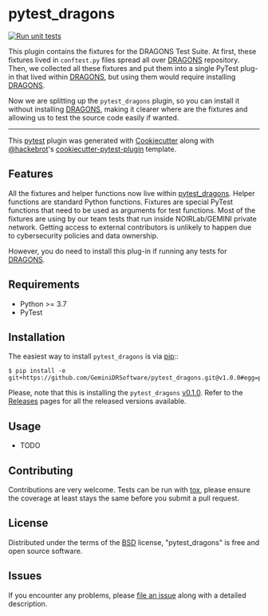 # pytest_dragons

[![Run unit tests](https://github.com/GeminiDRSoftware/pytest_dragons/actions/workflows/unit-tests.yml/badge.svg)](https://github.com/GeminiDRSoftware/pytest_dragons/actions/workflows/unit-tests.yml)

This plugin contains the fixtures for the DRAGONS Test Suite. At first, these 
fixtures lived in `conftest.py` files spread all over [DRAGONS] repository. 
Then, we collected all these fixtures and put them into a single PyTest plug-in 
that lived within [DRAGONS], but using them would require installing [DRAGONS]. 

Now we are splitting up the `pytest_dragons` plugin, so you can install it 
without installing [DRAGONS], making it clearer where are the fixtures and 
allowing us to test the source code easily if wanted. 

----
This [pytest] plugin was generated with [Cookiecutter] along with 
[@hackebrot]'s [cookiecutter-pytest-plugin] template.


## Features

All the fixtures and helper functions now live within [pytest_dragons]. Helper functions 
are standard Python functions. Fixtures are special PyTest functions that need to be 
used as arguments for test functions.  Most of the fixtures are using by our team 
tests that run inside NOIRLab/GEMINI private network.  Getting access to external 
contributors is unlikely to happen due to cybersecurity policies and data ownership. 

However, you do need to install this plug-in if running any tests for [DRAGONS].


## Requirements
* Python >= 3.7
* PyTest 


## Installation

The easiest way to install `pytest_dragons` is via [pip]::

    $ pip install -e git+https://github.com/GeminiDRSoftware/pytest_dragons.git@v1.0.0#egg=pytest_dragons

Please, note that this is installing the `pytest_dragons` [v0.1.0]. 
Refer to the [Releases] pages for all the released versions available.

## Usage
* TODO

## Contributing
Contributions are very welcome. Tests can be run with [tox], please ensure
the coverage at least stays the same before you submit a pull request.

## License
Distributed under the terms of the [BSD] license, "pytest_dragons" is free and 
open source software.


## Issues
If you encounter any problems, please [file an issue] along with a detailed 
description.

[v0.1.0]: https://github.com/GeminiDRSoftware/pytest_dragons/releases/tag/v0.1.0

[BSD]: http://opensource.org/licenses/BSD-3-Clause
[cookiecutter-pytest-plugin]: https://github.com/pytest-dev/cookiecutter-pytest-plugin
[Cookiecutter]: https://github.com/audreyr/cookiecutter
[DRAGONS]: https://github.com/GeminiDRSoftware/DRAGONS 
[file an issue]: https://github.com/b1quint/pytest-dragons/issues
[pip]: https://pypi.org/project/pip/
[pytest]: https://github.com/pytest-dev/pytest
[pytest_dragons]: https://github.com/GeminiDRSoftware/pytest_dragons/blob/main/pytest_dragons.py
[PyPI]: https://pypi.org/project
[Releases]: https://github.com/GeminiDRSoftware/pytest_dragons/releases
[tox]: https://tox.readthedocs.io/en/latest/
[@hackebrot]: https://github.com/hackebrot
